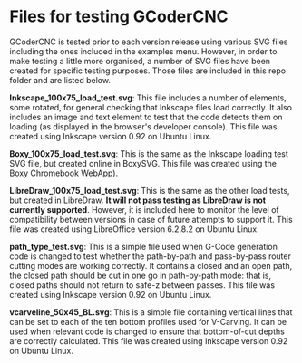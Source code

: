 # Files for testing GCoderCNC

GCoderCNC is tested prior to each version release using various SVG files including the ones included in the examples menu. However, in order to make testing a little more organised, a number of SVG files have been created for specific testing purposes. Those files are included in this repo folder and are listed below.

**Inkscape_100x75_load_test.svg**: This file includes a number of elements, some rotated, for general checking that Inkscape files load correctly. It also includes an image and text element to test that the code detects them on loading (as displayed in the browser's developer console). This file was created using Inkscape version 0.92 on Ubuntu Linux.

**Boxy_100x75_load_test.svg**: This is the same as the Inkscape loading test SVG file, but created online in BoxySVG. This file was created using the Boxy Chromebook WebApp).

**LibreDraw_100x75_load_test.svg**: This is the same as the other load tests, but created in LibreDraw. **It will not pass testing as LibreDraw is not currently supported**. However, it is included here to monitor the level of compatibility between versions in case of future attempts to support it. This file was created using LibreOffice version 6.2.8.2 on Ubuntu Linux.

**path_type_test.svg**: This is a simple file used when G-Code generation code is changed to test whether the path-by-path and pass-by-pass router cutting modes are working correctly. It contains a closed and an open path, the closed path should be cut in one go in path-by-path mode: that is, closed paths should not return to safe-z between passes. This file was created using Inkscape version 0.92 on Ubuntu Linux.

**vcarveline_50x45_BL.svg**: This is a simple file containing vertical lines that can be set to each of the ten bottom profiles used for V-Carving. It can be used when relevant code is changed to ensure that bottom-of-cut depths are correctly calculated. This file was created using Inkscape version 0.92 on Ubuntu Linux.
